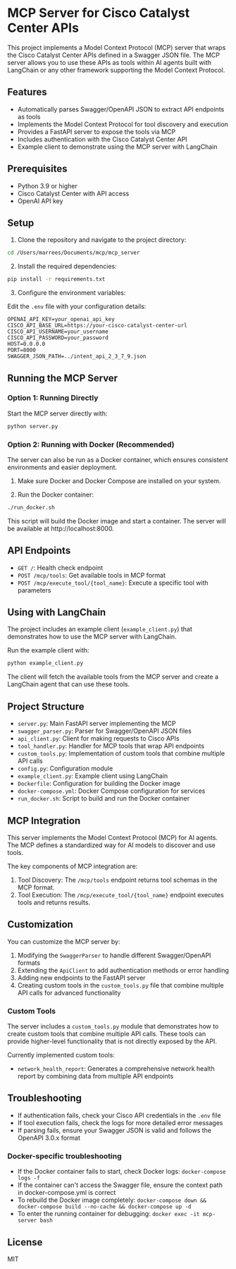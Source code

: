 # MCP Server for Cisco Catalyst Center APIs

This project implements a Model Context Protocol (MCP) server that wraps the Cisco Catalyst Center APIs defined in a Swagger JSON file. The MCP server allows you to use these APIs as tools within AI agents built with LangChain or any other framework supporting the Model Context Protocol.

## Features

- Automatically parses Swagger/OpenAPI JSON to extract API endpoints as tools
- Implements the Model Context Protocol for tool discovery and execution
- Provides a FastAPI server to expose the tools via MCP
- Includes authentication with the Cisco Catalyst Center API
- Example client to demonstrate using the MCP server with LangChain

## Prerequisites

- Python 3.9 or higher
- Cisco Catalyst Center with API access
- OpenAI API key

## Setup

1. Clone the repository and navigate to the project directory:

```bash
cd /Users/marrees/Documents/mcp/mcp_server
```

2. Install the required dependencies:

```bash
pip install -r requirements.txt
```

3. Configure the environment variables:

Edit the `.env` file with your configuration details:

```
OPENAI_API_KEY=your_openai_api_key
CISCO_API_BASE_URL=https://your-cisco-catalyst-center-url
CISCO_API_USERNAME=your_username
CISCO_API_PASSWORD=your_password
HOST=0.0.0.0
PORT=8000
SWAGGER_JSON_PATH=../intent_api_2_3_7_9.json
```

## Running the MCP Server

### Option 1: Running Directly

Start the MCP server directly with:

```bash
python server.py
```

### Option 2: Running with Docker (Recommended)

The server can also be run as a Docker container, which ensures consistent environments and easier deployment.

1. Make sure Docker and Docker Compose are installed on your system.

2. Run the Docker container:

```bash
./run_docker.sh
```

This script will build the Docker image and start a container. The server will be available at http://localhost:8000.

## API Endpoints

- `GET /`: Health check endpoint
- `POST /mcp/tools`: Get available tools in MCP format
- `POST /mcp/execute_tool/{tool_name}`: Execute a specific tool with parameters

## Using with LangChain

The project includes an example client (`example_client.py`) that demonstrates how to use the MCP server with LangChain.

Run the example client with:

```bash
python example_client.py
```

The client will fetch the available tools from the MCP server and create a LangChain agent that can use these tools.

## Project Structure

- `server.py`: Main FastAPI server implementing the MCP
- `swagger_parser.py`: Parser for Swagger/OpenAPI JSON files
- `api_client.py`: Client for making requests to Cisco APIs
- `tool_handler.py`: Handler for MCP tools that wrap API endpoints
- `custom_tools.py`: Implementation of custom tools that combine multiple API calls
- `config.py`: Configuration module
- `example_client.py`: Example client using LangChain
- `Dockerfile`: Configuration for building the Docker image
- `docker-compose.yml`: Docker Compose configuration for services
- `run_docker.sh`: Script to build and run the Docker container

## MCP Integration

This server implements the Model Context Protocol (MCP) for AI agents. The MCP defines a standardized way for AI models to discover and use tools.

The key components of MCP integration are:

1. Tool Discovery: The `/mcp/tools` endpoint returns tool schemas in the MCP format.
2. Tool Execution: The `/mcp/execute_tool/{tool_name}` endpoint executes tools and returns results.

## Customization

You can customize the MCP server by:

1. Modifying the `SwaggerParser` to handle different Swagger/OpenAPI formats
2. Extending the `ApiClient` to add authentication methods or error handling
3. Adding new endpoints to the FastAPI server
4. Creating custom tools in the `custom_tools.py` file that combine multiple API calls for advanced functionality

### Custom Tools

The server includes a `custom_tools.py` module that demonstrates how to create custom tools that combine multiple API calls. These tools can provide higher-level functionality that is not directly exposed by the API.

Currently implemented custom tools:

- `network_health_report`: Generates a comprehensive network health report by combining data from multiple API endpoints

## Troubleshooting

- If authentication fails, check your Cisco API credentials in the `.env` file
- If tool execution fails, check the logs for more detailed error messages
- If parsing fails, ensure your Swagger JSON is valid and follows the OpenAPI 3.0.x format

### Docker-specific troubleshooting

- If the Docker container fails to start, check Docker logs: `docker-compose logs -f`
- If the container can't access the Swagger file, ensure the context path in docker-compose.yml is correct
- To rebuild the Docker image completely: `docker-compose down && docker-compose build --no-cache && docker-compose up -d`
- To enter the running container for debugging: `docker exec -it mcp-server bash`

## License

MIT
